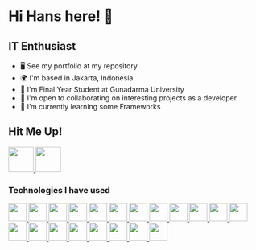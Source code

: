 Hi Hans here! 👋
===============================

<!---
hansevant/hansevant is a ✨ special ✨ repository because its `README.md` (this file) appears on your GitHub profile.
You can click the Preview link to take a look at your changes.
--->

IT Enthusiast
-----------------------------

*   🖥️  See my portfolio at my repository
*   🌍  I'm based in Jakarta, Indonesia
*   🚀  I'm Final Year Student at Gunadarma University
*   🤝  I'm open to collaborating on interesting projects as a developer
*   🌱  I’m currently learning some Frameworks

## Hit Me Up!

<a href="https://www.linkedin.com/in/hansevant/">
  <img src="https://cdn.jsdelivr.net/gh/devicons/devicon/icons/linkedin/linkedin-original.svg" width="50" />
</a>
<a href="https://www.instagram.com/hansevant">
  <img src="https://upload.wikimedia.org/wikipedia/commons/thumb/a/a5/Instagram_icon.png/2048px-Instagram_icon.png" width="50" />
</a>

### Technologies I have used

<a href="https://www.w3schools.com/html/">
    <img src="https://cdn.jsdelivr.net/gh/devicons/devicon/icons/html5/html5-original.svg" width="36"/>
</a>
<a href="https://www.w3schools.com/css/">
    <img src="https://cdn.jsdelivr.net/gh/devicons/devicon/icons/css3/css3-original.svg" width="36"/>
</a>
<a href="https://www.w3schools.com/js/">
    <img src="https://cdn.jsdelivr.net/gh/devicons/devicon/icons/javascript/javascript-original.svg" width="36"/>
</a>
<a href="https://getbootstrap.com/">
    <img src="https://cdn.jsdelivr.net/gh/devicons/devicon/icons/bootstrap/bootstrap-original.svg" width="36"/>
</a>
<a href="https://tailwindcss.com/">
    <img src="https://cdn.jsdelivr.net/gh/devicons/devicon/icons/tailwindcss/tailwindcss-plain.svg" width="36"/>
</a>
<a href="https://sass-lang.com/">
    <img src="https://cdn.jsdelivr.net/gh/devicons/devicon/icons/sass/sass-original.svg" width="36"/>
</a>
<a href="https://www.chartjs.org/">
    <img src="https://www.chartjs.org/img/chartjs-logo.svg" width="36"/>
</a>
<a href="https://reactjs.org/">
    <img src="https://cdn.jsdelivr.net/gh/devicons/devicon/icons/react/react-original.svg" width="36"/>
</a>
<a href="https://www.php.net/">
    <img width="36" src="https://www.php.net/favicon.svg?v=2" />
</a>
<a href="https://laravel.com/">
    <img width="36" src="https://cdn.jsdelivr.net/gh/devicons/devicon/icons/laravel/laravel-plain.svg" />
</a>
<a href="https://www.mysql.com/">
    <img width="36" src="https://cdn.jsdelivr.net/gh/devicons/devicon/icons/mysql/mysql-original.svg" />
</a>
<a href="https://nodejs.org/en/">
    <img width="36" src="https://cdn.jsdelivr.net/gh/devicons/devicon/icons/nodejs/nodejs-original.svg" />
</a>
<a href="https://hapi.dev/">
    <img width="36" src="https://hapi.dev/favicon.png" />
</a>
<a href="https://expressjs.com/">
    <img width="36" src="https://raw.githubusercontent.com/danielcranney/readme-generator/main/public/icons/skills/express-colored-dark.svg" />
</a>
<a href="https://cloud.google.com/">
    <img width="36" src="https://cdn.jsdelivr.net/gh/devicons/devicon/icons/googlecloud/googlecloud-original.svg" />
</a>
<a href="https://git-scm.com/">
    <img width="36" src="https://cdn.jsdelivr.net/gh/devicons/devicon/icons/git/git-original.svg" />
</a>
<a href="https://www.npmjs.com/">
    <img width="36" src="https://static.npmjs.com/7a7ffabbd910fc60161bc04f2cee4160.png" />
</a>
<a href="https://getcomposer.org/">
    <img width="36" src="https://cdn.jsdelivr.net/gh/devicons/devicon/icons/composer/composer-original.svg" />
</a>
<a href="https://www.postman.com/">
    <img width="36" src="https://www.postman.com/_ar-assets/images/favicon-1-48.png" />
</a>
<a href="https://www.figma.com/">
    <img width="36" src="https://cdn.jsdelivr.net/gh/devicons/devicon/icons/figma/figma-original.svg" />
</a>
